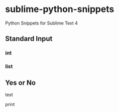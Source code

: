 # sublime-python-snippets
Python Snippets for Sublime Text 4

## Standard Input

### int

### list

## Yes or No
test

print
